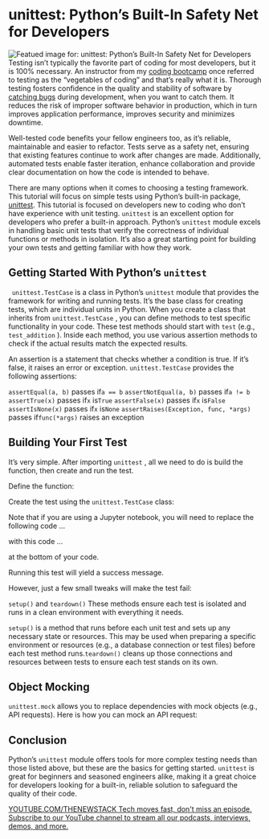 # unittest: Python’s Built-In Safety Net for Developers
![Featued image for: unittest: Python’s Built-In Safety Net for Developers](https://cdn.thenewstack.io/media/2025/02/97b6f181-levi-meir-clancy-9fpm0ruywww-unsplash-1-1024x683.jpg)
Testing isn’t typically the favorite part of coding for most developers, but it is 100% necessary. An instructor from my [coding bootcamp](https://thenewstack.io/?p=2176624) once referred to testing as the “vegetables of coding” and that’s really what it is. Thorough testing fosters confidence in the quality and stability of software by [catching bugs](https://thenewstack.io/meet-early-the-ai-that-catches-bugs-before-they-bite/) during development, when you want to catch them. It reduces the risk of improper software behavior in production, which in turn improves application performance, improves security and minimizes downtime.

Well-tested code benefits your fellow engineers too, as it’s reliable, maintainable and easier to refactor. Tests serve as a safety net, ensuring that existing features continue to work after changes are made. Additionally, automated tests enable faster iteration, enhance collaboration and provide clear documentation on how the code is intended to behave.

There are many options when it comes to choosing a testing framework. This tutorial will focus on simple tests using Python’s built-in package, [unittest](https://docs.python.org/3/library/unittest.html). This tutorial is focused on developers new to coding who don’t have experience with unit testing. `unittest`
is an excellent option for developers who prefer a built-in approach. Python’s `unittest`
module excels in handling basic unit tests that verify the correctness of individual functions or methods in isolation. It’s also a great starting point for building your own tests and getting familiar with how they work.

## Getting Started With Python’s `unittest`
` unittest.TestCase`
is a class in Python’s `unittest`
module that provides the framework for writing and running tests. It’s the base class for creating tests, which are individual units in Python.
When you create a class that inherits from `unittest.TestCase`
, you can define methods to test specific functionality in your code. These test methods should start with `test`
(e.g., `test_addition`
). Inside each method, you use various assertion methods to check if the actual results match the expected results.

An assertion is a statement that checks whether a condition is true. If it’s false, it raises an error or exception. `unittest.TestCase`
provides the following assertions:

`assertEqual(a, b)`
passes if`a == b`
`assertNotEqual(a, b)`
passes if`a != b`
`assertTrue(x)`
passes if`x`
is`True`
`assertFalse(x)`
passes if`x`
is`False`
`assertIsNone(x)`
passes if`x`
is`None`
`assertRaises(Exception, func, *args)`
passes if`func(*args)`
raises an exception
## Building Your First Test
It’s very simple. After importing `unittest`
, all we need to do is build the function, then create and run the test.

Define the function:

Create the test using the `unittest.TestCase`
class:

Note that if you are using a Jupyter notebook, you will need to replace the following code …

with this code …

at the bottom of your code.

Running this test will yield a success message.

However, just a few small tweaks will make the test fail:

`setup()`
and `teardown()`
These methods ensure each test is isolated and runs in a clean environment with everything it needs.

`setup()`
is a method that runs before each unit test and sets up any necessary state or resources. This may be used when preparing a specific environment or resources (e.g., a database connection or test files) before each test method runs.`teardown()`
cleans up those connections and resources between tests to ensure each test stands on its own.
## Object Mocking
`unittest.mock`
allows you to replace dependencies with mock objects (e.g., API requests). Here is how you can mock an API request:
## Conclusion
Python’s `unittest`
module offers tools for more complex testing needs than those listed above, but these are the basics for getting started. `unittest`
is great for beginners and seasoned engineers alike, making it a great choice for developers looking for a built-in, reliable solution to safeguard the quality of their code.

[
YOUTUBE.COM/THENEWSTACK
Tech moves fast, don't miss an episode. Subscribe to our YouTube
channel to stream all our podcasts, interviews, demos, and more.
](https://youtube.com/thenewstack?sub_confirmation=1)